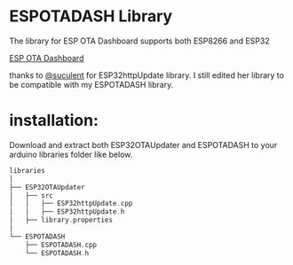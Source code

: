 # ESPOTADASH Library
The library for ESP OTA Dashboard supports both ESP8266 and ESP32

[ESP OTA Dashboard](https://github.com/ErfanDL/ESP_OTA_Dashboard)

thanks to [@suculent](https://github.com/suculent) for ESP32httpUpdate library. I still edited her library to be compatible with my ESPOTADASH library. 

# installation:
Download and extract both ESP32OTAUpdater and ESPOTADASH to your arduino libraries folder like below.

```cpp
libraries
│
├── ESP32OTAUpdater
│   ├── src
│   │   ├── ESP32httpUpdate.cpp
│   │   ├── ESP32httpUpdate.h
│   ├── library.properties
│
└── ESPOTADASH
    ├── ESPOTADASH.cpp
    └── ESPOTADASH.h
`````

